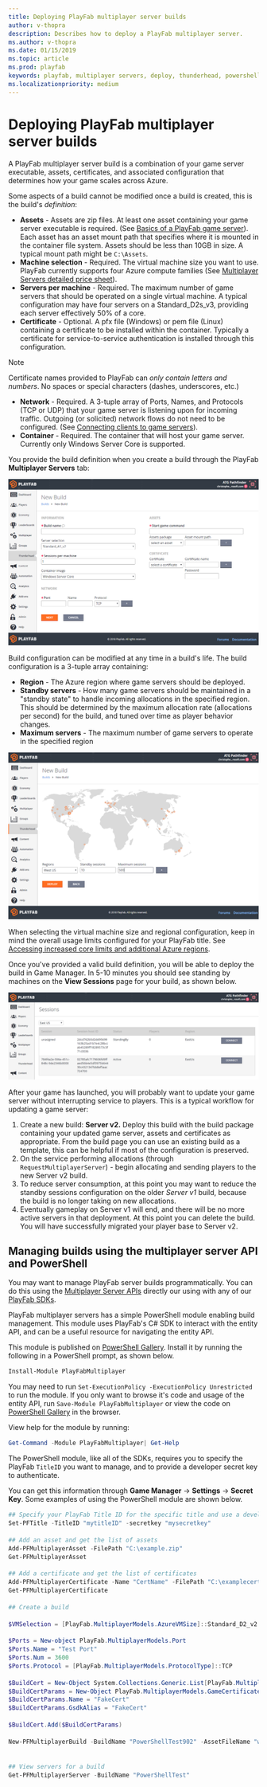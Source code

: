```yaml
---
title: Deploying PlayFab multiplayer server builds
author: v-thopra
description: Describes how to deploy a PlayFab multiplayer server.
ms.author: v-thopra
ms.date: 01/15/2019
ms.topic: article
ms.prod: playfab
keywords: playfab, multiplayer servers, deploy, thunderhead, powershell
ms.localizationpriority: medium
---
```


# Deploying PlayFab multiplayer server builds

A PlayFab multiplayer server build is a combination of your game server executable, assets, certificates, and associated configuration that determines how your game scales across Azure.

Some aspects of a build cannot be modified once a build is created, this is the build's *definition*:

- **Assets** - Assets are zip files. At least one asset containing your game server executable is required. (See [Basics of a PlayFab game server](basics-of-a-playfab-game-server.md)). Each asset has an asset mount path that specifies where it is mounted in the container file system. Assets should be less than 10GB in size. A typical mount path might be `C:\Assets`.
- **Machine selection** - Required. The virtual machine size you want to use. PlayFab currently supports four Azure compute families (See [Multiplayer Servers detailed price sheet](multiplayer-servers-detailed-price-sheet.md)).  
- **Servers per machine** - Required. The maximum number of game servers that should be operated on a single virtual machine. A typical configuration may have four servers on a Standard_D2s_v3, providing each server effectively 50% of a core.
- **Certificate** - Optional. A pfx file (Windows) or pem file (Linux) containing a certificate to be installed within the container. Typically a certificate for service-to-service authentication is installed through this configuration.

> [!NOTE]
> Certificate names provided to PlayFab can *only contain letters and numbers*. No spaces or special characters (dashes, underscores, etc.)

- **Network** - Required. A 3-tuple array of Ports, Names, and Protocols (TCP or UDP) that your game server is listening upon for incoming traffic. Outgoing (or solicited) network flows do not need to be configured. (See [Connecting clients to game servers](connecting-clients-to-game-servers.md)).
- **Container** - Required. The container that will host your game server. Currently only Windows Server Core is supported.

You provide the build definition when you create a build through the PlayFab **Multiplayer Servers** tab:

![Game Manager - Multiplayer - Thunderhead - New Build](media/tutorials/game-manager-thunderhead-new-build.png)

Build configuration can be modified at any time in a build's life. The build configuration is a 3-tuple array containing:

- **Region** - The Azure region where game servers should be deployed.
- **Standby servers** - How many game servers should be maintained in a "standby state" to handle incoming allocations in the specified region. This should be determined by the maximum allocation rate (allocations per second) for the build, and tuned over time as player behavior changes.
- **Maximum servers** - The maximum number of game servers to operate in the specified region

![Game Manager - Multiplayer - Thunderhead - New Build - Regions](media/tutorials/game-manager-thunderhead-new-build-regions.png)

When selecting the virtual machine size and regional configuration, keep in mind the overall usage limits configured for your PlayFab title. See [Accessing increased core limits and additional Azure regions](identifying-and-increasing-core-limits.md).

Once you've provided a valid build definition, you will be able to deploy the build in Game Manager. In 5-10 minutes you should see standing by machines on the **View Sessions** page for your build, as shown below.

![Game Manager - Thunderhead - View Sessions](media/tutorials/game-manager-thunderhead-view-sessions.png)

After your game has launched, you will probably want to update your game server without interrupting service to players. This is a typical workflow for updating a game server:

1. Create a new build: **Server v2.** Deploy this build with the build package containing your updated game server, assets and certificates as appropriate. From the build page you can use an existing build as a template, this can be helpful if most of the configuration is preserved.
2. On the service performing allocations (through `RequestMultiplayerServer`) - begin allocating and sending players to the new Server v2 build.
3. To reduce server consumption, at this point you may want to reduce the standby sessions configuration on the older *Server v1* build, because the build is no longer taking on new allocations.
4. Eventually gameplay on Server v1 will end, and there will be no more active servers in that deployment. At this point you can delete the build.  You will have successfully migrated your player base to Server v2.

## Managing builds using the multiplayer server API and PowerShell

You may want to manage PlayFab server builds programmatically. You can do this using the [Multiplayer Server APIs](xref:titleid.playfabapi.com.multiplayer.multiplayerserver) directly our using with any of our [PlayFab SDKs](../../../index.md?#pivot=documentation&panel=sdks).

PlayFab multiplayer servers has a simple PowerShell module enabling build management. This module uses PlayFab's C# SDK to interact with the entity API, and can be a useful resource for navigating the entity API.

This module is published on [PowerShell Gallery](https://www.powershellgallery.com/packages/PlayFabMultiplayer/). Install it by running the following in a PowerShell prompt, as shown below.

```powershell
Install-Module PlayFabMultiplayer
```

You may need to run `Set-ExecutionPolicy -ExecutionPolicy Unrestricted` to run the module. If you only want to browse it's code and usage of the entity API, run `Save-Module PlayFabMultiplayer` or view the code on [PowerShell Gallery](https://www.powershellgallery.com/packages/PlayFabMultiplayer/) in the browser.

View help for the module by running:

```powershell
Get-Command -Module PlayFabMultiplayer| Get-Help
```

The PowerShell module, like all of the SDKs, requires you to specify the PlayFab `TitleID` you want to manage, and to provide a developer secret key to authenticate.

You can get this information through **Game Manager** -> **Settings** -> **Secret Key**. Some examples of using the PowerShell module are shown below.

```powershell
## Specify your PlayFab Title ID for the specific title and use a developer secret key for authorization.
Set-PFTitle -TitleID "mytitleID" -secretkey "mysecretkey"

## Add an asset and get the list of assets
Add-PFMultiplayerAsset -FilePath "C:\example.zip"
Get-PFMultiplayerAsset

## Add a certificate and get the list of certificates
Add-PFMultiplayerCertificate -Name "CertName" -FilePath "C:\examplecert.pfx"
Get-PFMultiplayerCertificate

## Create a build

$VMSelection = [PlayFab.MultiplayerModels.AzureVMSize]::Standard_D2_v2

$Ports = New-object PlayFab.MultiplayerModels.Port
$Ports.Name = "Test Port"
$Ports.Num = 3600
$Ports.Protocol = [PlayFab.MultiplayerModels.ProtocolType]::TCP

$BuildCert = New-Object System.Collections.Generic.List[PlayFab.MultiplayerModels.GameCertificateReferenceParams]
$BuildCertParams = New-Object PlayFab.MultiplayerModels.GameCertificateReferenceParams
$BuildCertParams.Name = "FakeCert"
$BuildCertParams.GsdkAlias = "FakeCert"

$BuildCert.Add($BuildCertParams)

New-PFMultiplayerBuild -BuildName "PowerShellTest902" -AssetFileName "winrunnerasset_notimeout.zip" -AssetMountPath "C:\Assets\" -StartMultiplayerServerCommand "C:\Assets\WinTestRunnerGame.exe" -MappedPorts $Ports -VMSize $VMSelection -BuildCerts $BuildCert


## View servers for a build
Get-PFMultiplayerServer -BuildName "PowerShellTest"
```
